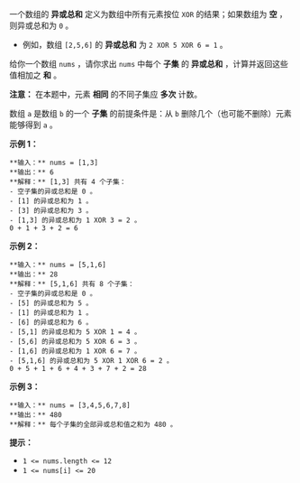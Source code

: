 一个数组的 **异或总和** 定义为数组中所有元素按位 `XOR` 的结果；如果数组为 **空** ，则异或总和为 `0` 。

  * 例如，数组 `[2,5,6]` 的 **异或总和** 为 `2 XOR 5 XOR 6 = 1` 。

给你一个数组 `nums` ，请你求出 `nums` 中每个 **子集** 的 **异或总和** ，计算并返回这些值相加之 **和** 。

**注意：** 在本题中，元素 **相同** 的不同子集应 **多次** 计数。

数组 `a` 是数组 `b` 的一个 **子集** 的前提条件是：从 `b` 删除几个（也可能不删除）元素能够得到 `a` 。

**示例 1：**

    
    
    **输入：** nums = [1,3]
    **输出：** 6
    **解释：** [1,3] 共有 4 个子集：
    - 空子集的异或总和是 0 。
    - [1] 的异或总和为 1 。
    - [3] 的异或总和为 3 。
    - [1,3] 的异或总和为 1 XOR 3 = 2 。
    0 + 1 + 3 + 2 = 6
    

**示例 2：**

    
    
    **输入：** nums = [5,1,6]
    **输出：** 28
    **解释：** [5,1,6] 共有 8 个子集：
    - 空子集的异或总和是 0 。
    - [5] 的异或总和为 5 。
    - [1] 的异或总和为 1 。
    - [6] 的异或总和为 6 。
    - [5,1] 的异或总和为 5 XOR 1 = 4 。
    - [5,6] 的异或总和为 5 XOR 6 = 3 。
    - [1,6] 的异或总和为 1 XOR 6 = 7 。
    - [5,1,6] 的异或总和为 5 XOR 1 XOR 6 = 2 。
    0 + 5 + 1 + 6 + 4 + 3 + 7 + 2 = 28
    

**示例 3：**

    
    
    **输入：** nums = [3,4,5,6,7,8]
    **输出：** 480
    **解释：** 每个子集的全部异或总和值之和为 480 。
    

**提示：**

  * `1 <= nums.length <= 12`
  * `1 <= nums[i] <= 20`

